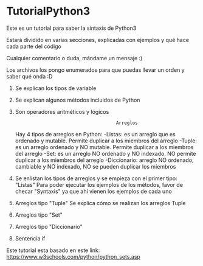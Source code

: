 # TutorialPython3
Este es un tutorial para saber la sintaxis de Python3

Estará dividido en varias secciones, explicadas con ejemplos y qué hace cada parte del código

Cualquier comentario o duda, mándame un mensaje :)

Los archivos los pongo enumerados para que puedas llevar un orden y saber qué onda :D


1. Se explican los tipos de variable
2. Se explican algunos métodos incluidos de Python
3. Son operadores aritméticos y lógicos

                                            Arreglos
    Hay 4 tipos de arreglos en Python:
        -Listas: es un arreglo que es ordenado y mutable. Permite duplicar a los miembros del arreglo
        -Tuple: es un arreglo ordenado y NO mutable. Permite duplicar a los miembros del arreglo
        -Set: es un arreglo NO ordenado y NO indexado. NO permite duplicar a los miembros del arreglo
        -Diccionario: arreglo NO ordenado, cambiable y NO indexado, NO se pueden duplicar los miembros


4. Se enlistan los tipos de arreglos y se empieza con el primer tipo: "Listas"
    Para poder ejecutar los ejemplos de los métodos, favor de checar "Syntaxis" ya que ahí vienen
    los ejemplos de cada uno
5. Arreglos tipo "Tuple"
    Se explica cómo se realizan los arreglos Tuple
6. Arreglos tipo "Set"
7. Arreglos tipo "Diccionario"

8. Sentencia if




Este tutorial esta basado en este link:  https://www.w3schools.com/python/python_sets.asp

